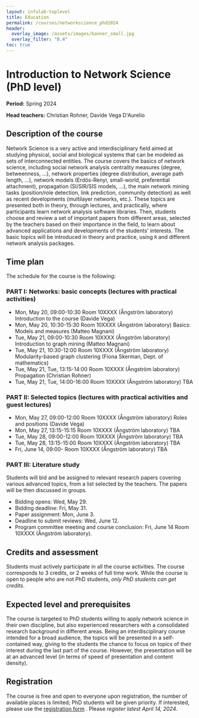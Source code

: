 ```yaml
---
layout: infolab-toplevel
title: Education
permalink: /courses/networkscience_phd2024
header:
  overlay_image: /assets/images/banner_small.jpg
  overlay_filter: "0.4"
toc: true
---
```


# Introduction to Network Science (PhD level)

**Period:** Spring 2024

**Head teachers:** Christian Rohner, Davide Vega D'Aurelio

## Description of the course

Network Science is a very active and interdisciplinary field aimed at studying physical, social and biological systems that can be modeled as sets of interconnected entities. The course covers the basics of network science, including social network analysis centrality measures (degree, betweenness, ...), network properties (degree distribution, average path length, ...), network models (Erdös-Renyi, small-world, preferential attachment), propagation (SI/SIR/SIS models, ...), the main network mining tasks (position/role detection, link prediction, community detection) as well as recent developments (multilayer networks, etc.). These topics are presented both in theory, through lectures, and practically, where participants learn network analysis software libraries. Then, students choose and review a set of important papers from different areas, selected by the teachers based on their importance in the field, to learn about advanced applications and developments of the students' interests. The basic topics will be introduced in theory and practice, using `R` and different network analysis packages.

## Time plan

The schedule for the course is the following:

### PART I: Networks: basic concepts (lectures with practical activities)

 * Mon, May 20, 09:00-10:30 Room 10XXXX (Ångström laboratory) Introduction to the course (Davide Vega)
 * Mon, May 20, 10:30-15:30 Room 10XXXX (Ångström laboratory) Basics: Models and measures (Matteo Magnani)
 * Tue, May 21, 09:00-10:30 Room 10XXXX (Ångström laboratory) Introduction to graph mining (Matteo Magnani)
 * Tue, May 21, 10:30-12:00 Room 10XXXX (Ångström laboratory) Modularity-based graph clustering (Fiona Skerman, Dept. of mathematics)
 * Tue, May 21, Tue, 13:15-14:00 Room 10XXXX (Ångström laboratory) Propagation (Christian Rohner)
 * Tue, May 21, Tue, 14:00-16:00 Room 10XXXX (Ångström laboratory) TBA

### PART II: Selected topics (lectures with practical activities and guest lectures)

 * Mon, May 27, 09:00-12:00 Room 10XXXX (Ångström laboratory) Roles and positions (Davide Vega)
 * Mon, May 27, 13:15-15:15 Room 10XXXX (Ångström laboratory) TBA
 * Tue, May 28, 09:00-12:00 Room 10XXXX (Ångström laboratory) TBA
 * Tue, May 28, 13:15-15:00 Room 10XXXX (Ångström laboratory) TBA
 * Fri, June 14, 09:00- Room 10XXXX (Ångström laboratory) TBA

### PART III: Literature study

Students will bid and be assigned to relevant research papers covering various advanced topics, from a list selected by the teachers. The papers will be then discussed in groups.

 * Bidding opens:  Wed, May 29.
 * Bidding deadline:  Fri, May 31.
 * Paper assignment:  Mon, June 3.
 * Deadline to submit reviews:  Wed, June 12.
 * Program committee meeting and course conclusion: Fri, June 14 Room 10XXXX (Ångström laboratory).

## Credits and assessment

Students must actively participate in all the course activities. The course corresponds to 3 credits, or 2 weeks of full time work. While the course is open to people who are not PhD students, *only PhD students can get credits*.

## Expected level and prerequisites

The course is targeted to PhD students willing to apply network science in their own discipline, but also experienced researchers with a consolidated research background in different areas. Being an interdisciplinary course intended for a broad audience, the topics will be presented in a self-contained way, giving to the students the chance to focus on topics of their interest during the last part of the course. However, the presentation will be at an advanced level (in terms of speed of presentation and content density).

## Registration

The course is free and open to everyone upon registration, the number of available places is limited; PhD students will be given priority. If interested, please use the <a href="https://forms.gle/btkNvpDDpbVrLLHJ7" target="_blank">registration form</a> . Please *register latest April 14, 2024*.


